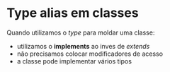 # Type alias em classes

Quando utilizamos o *type* para moldar uma classe:

- utilizamos o **implements** ao inves de *extends*
- não precisamos colocar modificadores de acesso
- a classe pode implementar vários tipos
